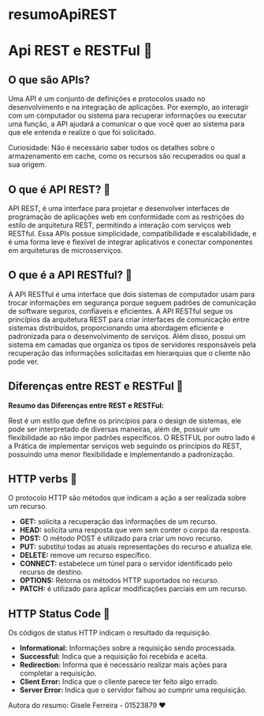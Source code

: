 # resumoApiREST

# Api REST e RESTFul 🚀

## O que são APIs?

Uma API é um conjunto de definições e protocolos usado no desenvolvimento e na integração de aplicações. Por exemplo, ao interagir com um computador ou sistema para recuperar informações ou executar uma função, a API ajudará a comunicar o que você quer ao sistema para que ele entenda e realize o que foi solicitado.

Curiosidade: Não é necessário saber todos os detalhes sobre o armazenamento em cache, como os recursos são recuperados ou qual a sua origem.

## O que é API REST? 🚀

API REST, é uma interface para projetar e desenvolver interfaces de programação de aplicações web em conformidade com as restrições do estilo de arquitetura REST, permitindo a interação com serviços web RESTful. Essa APIs possue simplicidade, compatibilidade e escalabilidade, e é uma forma leve e flexível de integrar aplicativos e conectar componentes em arquiteturas de microsserviços.

## O que é a API RESTful? 🚀

A API RESTful é uma interface que dois sistemas de computador usam para trocar informações em segurança porque seguem padrões de comunicação de software seguros, confiáveis e eficientes. A API RESTful segue os princípios da arquitetura REST para criar interfaces de comunicação entre sistemas distribuídos, proporcionando uma abordagem eficiente e padronizada para o desenvolvimento de serviços. Além disso, possui um sistema em camadas que organiza os tipos de servidores responsáveis pela recuperação das informações solicitadas em hierarquias que o cliente não pode ver.

## Diferenças entre REST e RESTFul 🚀

**Resumo das Diferenças entre REST e RESTFul:**

Rest é um estilo que define os princípios para o design de sistemas, ele pode ser interpretado de diversas maneiras, além de, possuir um flexibilidade ao não impor padrões específicos. O RESTFUL por outro lado é a Prática de implementar serviços web seguindo os princípios do REST, possuindo uma menor flexibilidade e implementando a padronização.

## HTTP verbs 🚀

O protocolo HTTP são métodos que indicam a ação a ser realizada sobre um recurso.

- **GET:** solicita a recuperação das informações de um recurso.
- **HEAD:** solicita uma resposta que vem sem conter o corpo da resposta.
- **POST:** O método POST é utilizado para criar um novo recurso.
- **PUT:** substitui todas as atuais representações do recurso e atualiza ele.
- **DELETE:** remove um recurso específico.
- **CONNECT:** estabelece um túnel para o servidor identificado pelo recurso de destino.
- **OPTIONS:** Retorna os métodos HTTP suportados no recurso.
- **PATCH:** é utilizado para aplicar modificações parciais em um recurso.

## HTTP Status Code 🚀

Os códigos de status HTTP indicam o resultado da requisição.

- **Informational:** Informações sobre a requisição sendo processada.
- **Successful:** Indica que a requisição foi recebida e aceita.
- **Redirection:** Informa que é necessário realizar mais ações para completar a requisição.
- **Client Error:** Indica que o cliente parece ter feito algo errado.
- **Server Error:** Indica que o servidor falhou ao cumprir uma requisição.


 Autora do resumo: Gisele Ferreira - 01523879 ❤️




